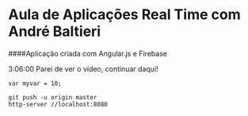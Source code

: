 Aula de Aplicações Real Time com André Baltieri
==================

####Aplicação criada com Angular.js e Firebase


3:06:00 Parei de ver o vídeo, continuar daqui!


```
var myvar = 10;

```
```
git push -u origin master
http-server //localhost:8080

```
